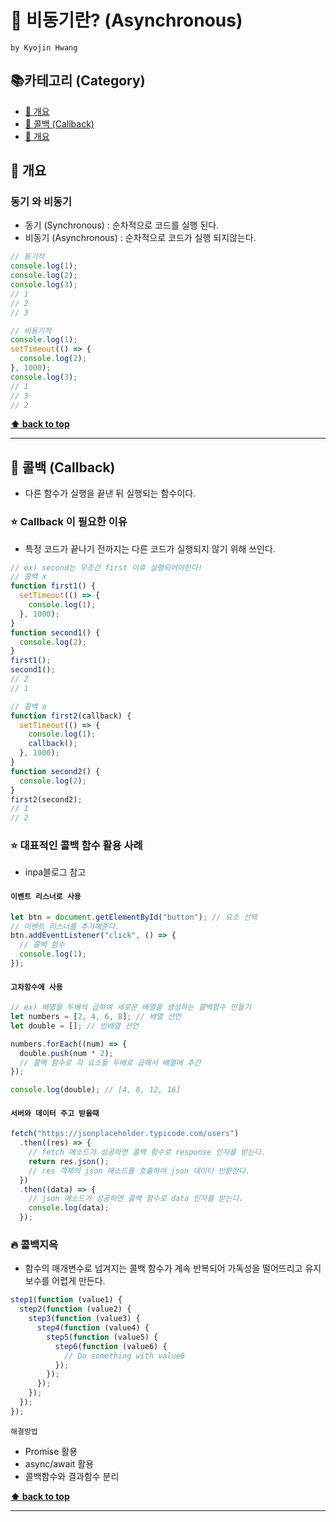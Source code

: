 # 🚀 비동기란? (Asynchronous)

`by Kyojin Hwang`
<br/>

## 📚카테고리 (Category)

- [📔 개요]()
- [📌 콜백 (Callback)]()
- [📔 개요]()

## 📔 개요

### 동기 와 비동기

- 동기 (Synchronous) : 순차적으로 코드를 실행 된다.
- 비동기 (Asynchronous) : 순차적으로 코드가 실행 되지않는다.

```javascript
// 동기적
console.log(1);
console.log(2);
console.log(3);
// 1
// 2
// 3

// 비동기적
console.log(1);
setTimeout(() => {
  console.log(2);
}, 1000);
console.log(3);
// 1
// 3
// 2
```

**[⬆ back to top](#카테고리-category)**
<br/>

<hr/>

## 📌 콜백 (Callback)

- 다른 함수가 실행을 끝낸 뒤 실행되는 함수이다.

### ⭐️ Callback 이 필요한 이유

- 특정 코드가 끝나기 전까지는 다른 코드가 실행되지 않기 위해 쓰인다.

```javascript
// ex) second는 무조건 first 이후 실행되어야한다!
// 콜백 x
function first1() {
  setTimeout(() => {
    console.log(1);
  }, 1000);
}
function second1() {
  console.log(2);
}
first1();
second1();
// 2
// 1

// 콜백 o
function first2(callback) {
  setTimeout(() => {
    console.log(1);
    callback();
  }, 1000);
}
function second2() {
  console.log(2);
}
first2(second2);
// 1
// 2
```

### ⭐️ 대표적인 콜백 함수 활용 사례

- inpa블로그 참고

#### `이벤트 리스너로 사용`

```javascript
let btn = document.getElementById("button"); // 요소 선택
// 이벤트 리스너를 추가해준다.
btn.addEventListener("click", () => {
  // 콜백 함수
  console.log(1);
});
```

#### `고차함수에 사용`

```javascript
// ex) 배열을 두배씩 곱하여 새로운 배열을 생성하는 콜백함수 만들기
let numbers = [2, 4, 6, 8]; // 배열 선언
let double = []; // 빈배열 선언

numbers.forEach((num) => {
  double.push(num * 2);
  // 콜백 함수로 각 요소들 두배로 곱해서 배열에 추간
});

console.log(double); // [4, 8, 12, 16]
```

#### `서버와 데이터 주고 받을때 `

```javascript
fetch("https://jsonplaceholder.typicode.com/users")
  .then((res) => {
    // fetch 메소드가 성공하면 콜백 함수로 response 인자를 받는다.
    return res.json();
    // res 객체의 json 매소드를 호출하여 json 데이터 반환한다.
  })
  .then((data) => {
    // json 메소드가 성공하면 콜백 함수로 data 인자를 받는다.
    console.log(data);
  });
```

### 🔥 콜백지옥

- 함수의 매개변수로 넘겨지는 콜백 함수가 계속 반복되어 가독성을 떨어뜨리고
  유지보수를 어렵게 만든다.

```javascript
step1(function (value1) {
  step2(function (value2) {
    step3(function (value3) {
      step4(function (value4) {
        step5(function (value5) {
          step6(function (value6) {
            // Do something with value6
          });
        });
      });
    });
  });
});
```

`해결방법`

- Promise 활용
- async/await 활용
- 콜백함수와 결과함수 분리

**[⬆ back to top](#카테고리-category)**
<br/>

<hr/>

